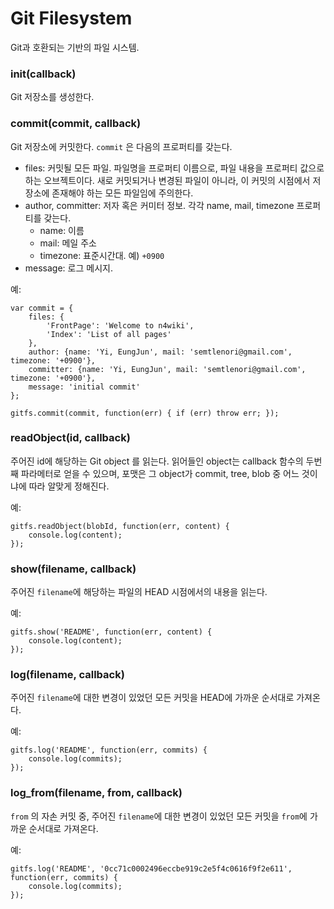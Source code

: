 # Git Filesystem

Git과 호환되는 기반의 파일 시스템.

### init(callback)

Git 저장소를 생성한다.

### commit(commit, callback)

Git 저장소에 커밋한다. `commit` 은 다음의 프로퍼티를 갖는다.

* files: 커밋될 모든 파일. 파일명을 프로퍼티 이름으로, 파일 내용을 프로퍼티 값으로 하는 오브젝트이다. 새로 커밋되거나 변경된 파일이 아니라, 이 커밋의 시점에서 저장소에 존재해야 하는 모든 파일임에 주의한다.
* author, committer: 저자 혹은 커미터 정보. 각각 name, mail, timezone 프로퍼티를 갖는다.
    * name: 이름
    * mail: 메일 주소
    * timezone: 표준시간대. 예) `+0900`
* message: 로그 메시지.

예:

    var commit = {
        files: {
            'FrontPage': 'Welcome to n4wiki',
            'Index': 'List of all pages'
        },
        author: {name: 'Yi, EungJun', mail: 'semtlenori@gmail.com', timezone: '+0900'},
        committer: {name: 'Yi, EungJun', mail: 'semtlenori@gmail.com', timezone: '+0900'},
        message: 'initial commit'
    };

    gitfs.commit(commit, function(err) { if (err) throw err; });

### readObject(id, callback)

주어진 id에 해당하는 Git object 를 읽는다. 읽어들인 object는 callback 함수의 두번째 파라메터로 얻을 수 있으며, 포맷은 그 object가 commit, tree, blob 중 어느 것이냐에 따라 알맞게 정해진다.

예:

    gitfs.readObject(blobId, function(err, content) {
        console.log(content);
    });
    
### show(filename, callback)

주어진 `filename`에 해당하는 파일의 HEAD 시점에서의 내용을 읽는다.

예:

    gitfs.show('README', function(err, content) {
        console.log(content);
    });

### log(filename, callback)

주어진 `filename`에 대한 변경이 있었던 모든 커밋을 HEAD에 가까운 순서대로 가져온다.

예:

    gitfs.log('README', function(err, commits) {
        console.log(commits);
    });

### log_from(filename, from, callback)

`from` 의 자손 커밋 중, 주어진 `filename`에 대한 변경이 있었던 모든 커밋을 `from`에 가까운 순서대로 가져온다.

예:

    gitfs.log('README', '0cc71c0002496eccbe919c2e5f4c0616f9f2e611', function(err, commits) {
        console.log(commits);
    });
